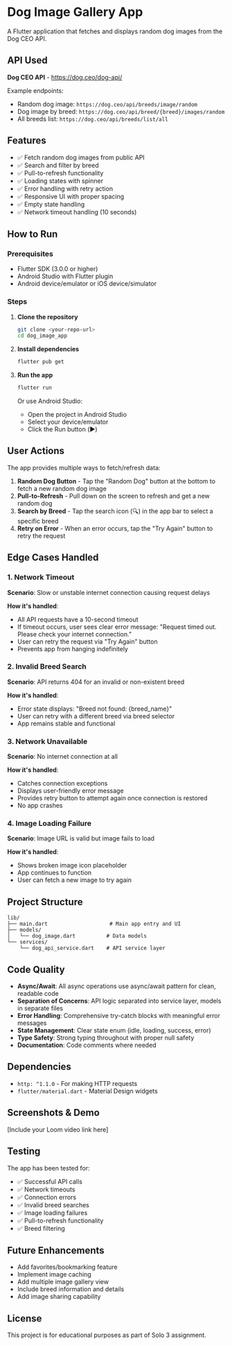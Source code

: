 # Dog Image Gallery App

A Flutter application that fetches and displays random dog images from the Dog CEO API.

## API Used

**Dog CEO API** - https://dog.ceo/dog-api/

Example endpoints:
- Random dog image: `https://dog.ceo/api/breeds/image/random`
- Dog image by breed: `https://dog.ceo/api/breed/{breed}/images/random`
- All breeds list: `https://dog.ceo/api/breeds/list/all`

## Features

- ✅ Fetch random dog images from public API
- ✅ Search and filter by breed
- ✅ Pull-to-refresh functionality
- ✅ Loading states with spinner
- ✅ Error handling with retry action
- ✅ Responsive UI with proper spacing
- ✅ Empty state handling
- ✅ Network timeout handling (10 seconds)

## How to Run

### Prerequisites
- Flutter SDK (3.0.0 or higher)
- Android Studio with Flutter plugin
- Android device/emulator or iOS device/simulator

### Steps

1. **Clone the repository**
   ```bash
   git clone <your-repo-url>
   cd dog_image_app
   ```

2. **Install dependencies**
   ```bash
   flutter pub get
   ```

3. **Run the app**
   ```bash
   flutter run
   ```

   Or use Android Studio:
    - Open the project in Android Studio
    - Select your device/emulator
    - Click the Run button (▶️)

## User Actions

The app provides multiple ways to fetch/refresh data:

1. **Random Dog Button** - Tap the "Random Dog" button at the bottom to fetch a new random dog image
2. **Pull-to-Refresh** - Pull down on the screen to refresh and get a new random dog
3. **Search by Breed** - Tap the search icon (🔍) in the app bar to select a specific breed
4. **Retry on Error** - When an error occurs, tap the "Try Again" button to retry the request

## Edge Cases Handled

### 1. Network Timeout
**Scenario**: Slow or unstable internet connection causing request delays

**How it's handled**:
- All API requests have a 10-second timeout
- If timeout occurs, user sees clear error message: "Request timed out. Please check your internet connection."
- User can retry the request via "Try Again" button
- Prevents app from hanging indefinitely

### 2. Invalid Breed Search
**Scenario**: API returns 404 for an invalid or non-existent breed

**How it's handled**:
- Error state displays: "Breed not found: {breed_name}"
- User can retry with a different breed via breed selector
- App remains stable and functional

### 3. Network Unavailable
**Scenario**: No internet connection at all

**How it's handled**:
- Catches connection exceptions
- Displays user-friendly error message
- Provides retry button to attempt again once connection is restored
- No app crashes

### 4. Image Loading Failure
**Scenario**: Image URL is valid but image fails to load

**How it's handled**:
- Shows broken image icon placeholder
- App continues to function
- User can fetch a new image to try again

## Project Structure

```
lib/
├── main.dart                    # Main app entry and UI
├── models/
│   └── dog_image.dart          # Data models
└── services/
    └── dog_api_service.dart    # API service layer
```

## Code Quality

- **Async/Await**: All async operations use async/await pattern for clean, readable code
- **Separation of Concerns**: API logic separated into service layer, models in separate files
- **Error Handling**: Comprehensive try-catch blocks with meaningful error messages
- **State Management**: Clear state enum (idle, loading, success, error)
- **Type Safety**: Strong typing throughout with proper null safety
- **Documentation**: Code comments where needed

## Dependencies

- `http: ^1.1.0` - For making HTTP requests
- `flutter/material.dart` - Material Design widgets

## Screenshots & Demo

[Include your Loom video link here]

## Testing

The app has been tested for:
- ✅ Successful API calls
- ✅ Network timeouts
- ✅ Connection errors
- ✅ Invalid breed searches
- ✅ Image loading failures
- ✅ Pull-to-refresh functionality
- ✅ Breed filtering

## Future Enhancements

- Add favorites/bookmarking feature
- Implement image caching
- Add multiple image gallery view
- Include breed information and details
- Add image sharing capability

## License

This project is for educational purposes as part of Solo 3 assignment.
